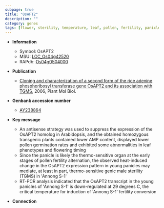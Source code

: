 ```yaml
---
subpage: true
title: "OsAPT2"
description: ""
category: genes
tags: [flower, sterility, temperature, leaf, pollen, fertility, panicle]
---
```


* **Information**  
    + Symbol: OsAPT2  
    + MSU: [LOC_Os04g42520](http://rice.plantbiology.msu.edu/cgi-bin/ORF_infopage.cgi?orf=LOC_Os04g42520)  
    + RAPdb: [Os04g0504000](http://rapdb.dna.affrc.go.jp/viewer/gbrowse_details/irgsp1?name=Os04g0504000)  

* **Publication**  
    + [Cloning and characterization of a second form of the rice adenine phosphoribosyl transferase gene OsAPT2 and its association with TGMS](http://www.ncbi.nlm.nih.gov/pubmed?term=Cloning+and+characterization+of+a+second+form+of+the+rice+adenine+phosphoribosyl+transferase+gene+OsAPT2+and+its+association+with+TGMS%5BTitle%5D), 2006, Plant Mol Biol.

* **Genbank accession number**  
    + [AY238894](http://www.ncbi.nlm.nih.gov/nuccore/AY238894)

* **Key message**  
    + An antisense strategy was used to suppress the expression of the OsAPT2 homolog in Arabidopsis, and the obtained homozygous transgenic plants contained lower AMP content, displayed lower pollen germination rates and exhibited some abnormalities in leaf phenotypes and flowering timing
    + Since the panicle is likely the thermo-sensitive organ at the early stages of pollen fertility alternation, the observed heat-induced change in the OsAPT2 expression pattern in young panicles may mediate, at least in part, thermo-sensitive genic male sterility (TGMS) in 'Annong S-1'
    + RT-PCR analysis indicated that the OsAPT2 transcript in the young panicles of 'Annong S-1' is down-regulated at 29 degrees C, the critical temperature for induction of 'Annong S-1' fertility conversion

* **Connection**  



